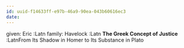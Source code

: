 ```yaml
---
id: uuid-f14633ff-e97b-46a9-90ea-043b60616ec3
date: 
---
```


given: Eric :Latn
family: Havelock :Latn
**The Greek Concept of Justice** :LatnFrom Its Shadow in Homer to Its Substance in Plato 